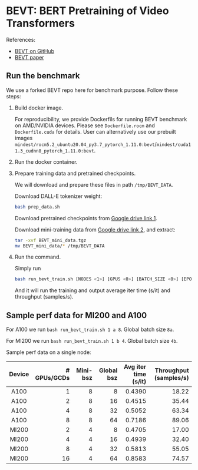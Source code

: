 # BEVT: BERT Pretraining of Video Transformers

References:
- [BEVT on GitHub](https://github.com/xyzforever/BEVT)
- [BEVT paper](https://arxiv.org/abs/2112.01529)

## Run the benchmark

We use a forked BEVT repo here for benchmark purpose. Follow these steps:

1. Build docker image.

   For reproducibility, we provide Dockerfils for running BEVT benchmark on AMD/NVIDIA devices. Please see `Dockerfile.rocm` and `Dockerfile.cuda` for details. User can alternatively use our prebuilt images `mindest/rocm5.2_ubuntu20.04_py3.7_pytorch_1.11.0:bevt`/`mindest/cuda11.3_cudnn8_pytorch_1.11.0:bevt`.

2. Run the docker container.

3. Prepare training data and pretrained checkpoints.

    We will download and prepare these files in path `/tmp/BEVT_DATA`.

    Download DALL-E tokenizer weight:

    ```bash
    bash prep_data.sh
    ```

    Download pretrained checkpoints from [Google drive link 1](https://drive.google.com/file/d/1VHKAH9YA_VD8M8bfGp2Svreqv0iuikB6/view?usp=sharing).

    Download mini-training data from [Google drive link 2](), and extract:

    ```bash
    tar -xvf BEVT_mini_data.tgz
    mv BEVT_mini_data/* /tmp/BEVT_DATA
    ```

4. Run the command.

    Simply run

    ```bash
    bash run_bevt_train.sh [NODES <1>] [GPUS <8>] [BATCH_SIZE <8>] [EPOCHS <1>]
    ```

    And it will run the training and output average iter time (s/it) and throughput (samples/s).

## Sample perf data for MI200 and A100

For A100 we run `bash run_bevt_train.sh 1 a 8`. Global batch size `8a`.

For MI200 we run `bash run_bevt_train.sh 1 b 4`. Global batch size `4b`.

Sample perf data on a single node:

| Device | # GPUs/GCDs | Mini-bsz | Global bsz | Avg iter time (s/it) | Throughput (samples/s) |
| :----: | ----------: | -------: | ---------: |-------------------: | ---------------------: |
|  A100  | 1  | 8 | 8  | 0.4390 | 18.22 |
|  A100  | 2  | 8 | 16 | 0.4515 | 35.44 |
|  A100  | 4  | 8 | 32 | 0.5052 | 63.34 |
|  A100  | 8  | 8 | 64 | 0.7186 | 89.06 |
| MI200  | 2  | 4 | 8  | 0.4705 | 17.00 |
| MI200  | 4  | 4 | 16 | 0.4939 | 32.40 |
| MI200  | 8  | 4 | 32 | 0.5813 | 55.05 |
| MI200  | 16 | 4 | 64 | 0.8583 | 74.57 |
